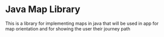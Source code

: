 # Java Map Library

This is a library for implementing maps in java that will be used in app for map orientation and for showing the user their journey path
